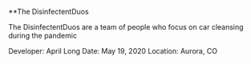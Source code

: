 **The DisinfectentDuos

The DisinfectentDuos are a team of people who focus on car cleansing during the pandemic

Developer: April Long
Date: May 19, 2020
Location: Aurora, CO
